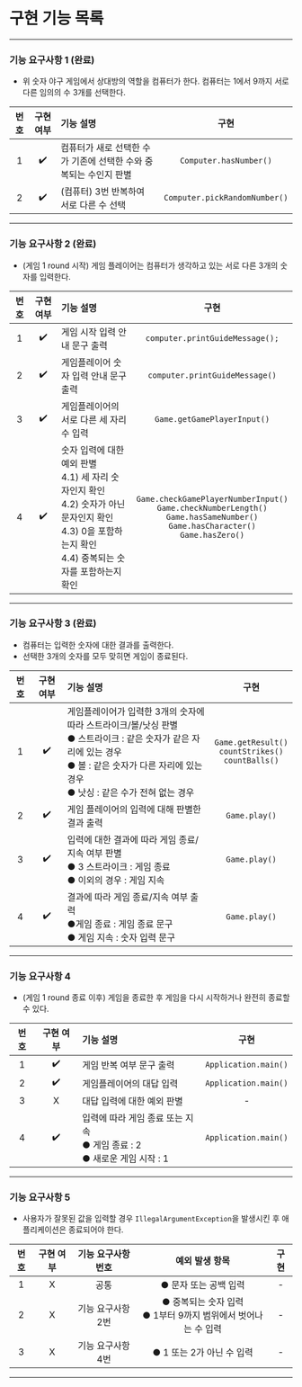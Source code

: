 # 구현 기능 목록

***
### 기능 요구사항 1 (완료)
- 위 숫자 야구 게임에서 상대방의 역할을 컴퓨터가 한다. 컴퓨터는 1에서 9까지 서로 다른 임의의 수 3개를 선택한다.

| 번호  | 구현 여부 | 기능 설명                                 |             구현              |
|:---:|:-----:|:--------------------------------------|:---------------------------:|
|  1  |  ✔️️  | 컴퓨터가 새로 선택한 수가 기존에 선택한 수와 중복되는 수인지 판별 |    ```Computer.hasNumber()```     |
|  2  |  ✔️   | (컴퓨터) 3번 반복하여 서로 다른 수 선택              | ```Computer.pickRandomNumber()``` |
***

### 기능 요구사항 2 (완료)
- (게임 1 round 시작) 게임 플레이어는 컴퓨터가 생각하고 있는 서로 다른 3개의 숫자를 입력한다.

| 번호  | 구현 여부 | 기능 설명                                                                                                                    |                                                                              구현                                                                               |
|:---:|:-----:|:-------------------------------------------------------------------------------------------------------------------------|:-------------------------------------------------------------------------------------------------------------------------------------------------------------:|
|  1  |  ✔️   | 게임 시작 입력 안내 문구 출력                                                                                                        |                                                              ```computer.printGuideMessage();```                                                              |
|  2  |  ✔️   | 게임플레이어 숫자 입력 안내 문구 출력                                                                                                    |                                                              ```computer.printGuideMessage()```                                                               |
|  3  |  ✔️   | 게임플레이어의 서로 다른 세 자리수 입력                                                                                                   |                                                                ```Game.getGamePlayerInput()```                                                                |
|  4  |  ✔️   | 숫자 입력에 대한 예외 판별<br/>    4.1) 세 자리 숫자인지 확인<br/>4.2) 숫자가 아닌 문자인지 확인<br/>4.3) 0을 포함하는지 확인<br/>4.4) 중복되는 숫자를 포함하는지 확인        | ```Game.checkGamePlayerNumberInput()```<br/>```Game.checkNumberLength()```<br/>```Game.hasSameNumber()```<br/>```Game.hasCharacter()```<br/>```Game.hasZero()``` |
***

### 기능 요구사항 3 (완료)
- 컴퓨터는 입력한 숫자에 대한 결과를 출력한다.
- 선택한 3개의 숫자를 모두 맞히면 게임이 종료된다.

| 번호  | 구현 여부 | 기능 설명                                                                                                                          |                                    구현                                    |
|:---:|:-----:|:-------------------------------------------------------------------------------------------------------------------------------|:------------------------------------------------------------------------:|
|  1  |  ✔️   | 게임플레이어가 입력한 3개의 숫자에 따라 스트라이크/볼/낫싱 판별<br/>● 스트라이크 : 같은 숫자가 같은 자리에 있는 경우<br/>● 볼 : 같은 숫자가 다른 자리에 있는 경우<br/>● 낫싱 : 같은 수가 전혀 없는 경우 |  ```Game.getResult()```<br/>```countStrikes()```<br/>```countBalls()```  |
|  2  |  ✔️   | 게임 플레이어의 입력에 대해 판별한 결과 출력                                                                                                      |                            ```Game.play()```                             |
|  3  |  ✔️   | 입력에 대한 결과에 따라 게임 종료/지속 여부 판별<br>● 3 스트라이크 : 게임 종료<br/>● 이외의 경우 : 게임 지속                                                         |                            ```Game.play()```                             |
|  4  |  ✔️   | 결과에 따라 게임 종료/지속 여부 출력<br/>●게임 종료 : 게임 종료 문구<br/>● 게임 지속 : 숫자 입력 문구                                                             |                                     ```Game.play()```                                     |
***

### 기능 요구사항 4
- (게임 1 round 종료 이후) 게임을 종료한 후 게임을 다시 시작하거나 완전히 종료할 수 있다.

| 번호  | 구현 여부 | 기능 설명                                                  |            구현           |
|:---:|:-----:|:-------------------------------------------------------|:-----------------------:|
|  1  |  ✔️   | 게임 반복 여부 문구 출력                                         | ```Application.main()``` |
|  2  |  ✔️   | 게임플레이어의 대답 입력                                          | ```Application.main()``` |
|  3  |   X   | 대답 입력에 대한 예외 판별                                        |            -            |
|  4  |  ✔️   | 입력에 따라 게임 종료 또는 지속<br/>● 게임 종료 : 2<br/>● 새로운 게임 시작 : 1 | ```Application.main()``` |
***

### 기능 요구사항 5
- 사용자가 잘못된 값을 입력할 경우 ```IllegalArgumentException```을 발생시킨 후 애플리케이션은 종료되어야 한다.

| 번호  | 구현 여부 | 기능 요구사항 번호 |                          예외 발생 항목                          |구현|
|:---:|:-----:|:----------:|:----------------------------------------------------------:|:---:|
|  1  |  X  |     공통     |                       ● 문자 또는 공백 입력                        |-|
|  2  |  X  |기능 요구사항 2번|         ● 중복되는 숫자 입력<br/>● 1부터 9까지 범위에서 벗어나는 수 입력          |-|
|  3  |  X  |기능 요구사항 4번|● 1 또는 2가 아닌 수 입력|-|
***
